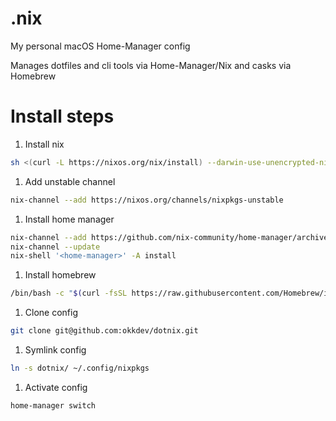 # .nix

My personal macOS Home-Manager config

Manages dotfiles and cli tools via Home-Manager/Nix and casks via Homebrew

# Install steps

1. Install nix
```sh
sh <(curl -L https://nixos.org/nix/install) --darwin-use-unencrypted-nix-store-volume --daemon
```
1. Add unstable channel 
```sh
nix-channel --add https://nixos.org/channels/nixpkgs-unstable
```
1. Install home manager
```sh
nix-channel --add https://github.com/nix-community/home-manager/archive/master.tar.gz home-manager
nix-channel --update
nix-shell '<home-manager>' -A install
```
1. Install homebrew
```sh
/bin/bash -c "$(curl -fsSL https://raw.githubusercontent.com/Homebrew/install/HEAD/install.sh)"
```
1. Clone config
```sh
git clone git@github.com:okkdev/dotnix.git
```
1. Symlink config
```sh
ln -s dotnix/ ~/.config/nixpkgs
```
1. Activate config
```sh
home-manager switch
```
